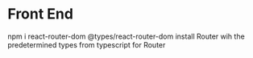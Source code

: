 # Front End

npm i react-router-dom @types/react-router-dom
install Router wih the predetermined types from typescript for Router
